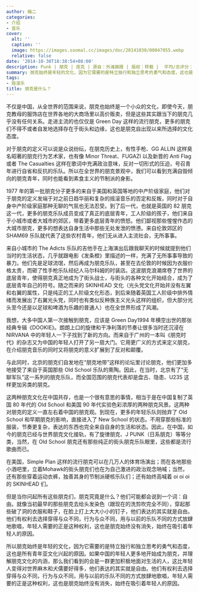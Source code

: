 ```yaml
---
author: 梅二
categories:
- 介绍
- 音乐
cover:
  alt: ''
  caption: ''
  image: https://images.soomal.cc/images/doc/20141030/00047055.webp
  relative: false
date: '2014-10-30T18:38:54+08:00'
description: Punk | 朋克 | 庞克 | 源自：外滩画报 | 版权：转载 |  平均/总评分：06.83/41
summary: 朋克始终是年轻的文化，因为它需要的是特立独行和独立思考的勇气和态度，这也是所有青年亚文化兴起的原因。如果中国的年轻人更多地开始成为朋克，并理解朋克文化的内涵，那么我们看到的会是一群更加积极地面对生活的人，这比年轻人变得对世界麻木和犬儒要好得多，他们表达的其实就是自由……
tags:
- 摇滚乐
title: 朋克是什么？
---
```


不仅是中国，从全世界的范围来说，朋克也始终是一个小众的文化，即使今天，朋克教母的服饰店在世界各地的大商场里以高价贩卖，但是这些其实跟当下的朋克几乎没有任何关系。走进主流的也仅仅是 Green Day 这样的流行朋克，更多的朋克们不得不或者自发地选择存在于街头和边缘，这也是朋克自出现以来所选择的文化态度。

对于朋克的定义可以说是众说纷纭，在朋克历史上，有性手枪、GG ALLIN 这样臭名昭著的朋克行为艺术家，也有像 Minor Threat、FUGAZI 以及新晋的 Anti Flag 或者 The Casualties 这样在歌词中充满政治意味，反对一切形式的压迫，号召青年进行自省和反抗的乐队。所以在全世界的朋克景观中，我们可以看到充满自毁倾向的朋克青年，同时也能看到素食主义的节制派的身影。

1977 年的第一批朋克分子更多的来自于美国和英国等地的中产阶级家庭，他们对于朋克的定义发端于对之前日趋华丽和复杂的摇滚音乐的否定和反叛，同时对于自身中产阶级家庭那种无聊的气氛也无法忍受。到了后一代，也就是英国的 82 朋克这一代，更多的朋克乐队成员变成了真正的底层青年，工人阶级的孩子，他们来自于小城市或者大城市的郊区，带着更多底层青年的愤怒。他们鄙视那些惺惺作态的大城市朋克，更多的想表达自身生活中那些无处发泄的愤懑。来自伦敦郊区的 SHAM69 乐队就代表了这些农村青年，他们无从进入主流社会，无所事事。

来自小城市的 The Adicts 乐队的吉他手在上海演出后跟我聊天的时候就提到他们当时的生活状态，几乎就跟电影《发条橙》里描述的一样，充满了无所事事导致的暴力。他们先是足球流氓，然后再成为朋克乐队，甚至在去伦敦的时候因为衣服价格太贵，而砸了性手枪乐队经纪人马尔科姆的时装店。这波朋克浪潮席卷了世界的底层青年，使得朋克真正地成为了街头战士，与街头的各种文化开始结合，成为了底层青年自己的符号。随之而来的 SKINHEAD 文化（光头党文化开始并没有左翼和右翼的属性，只是纯正的工人阶级文化形态，到后来随着英国工人阶级中排外情绪而发展出了右翼光头党，同时也有类似反种族主义光头这样的组织，但大部分光头至今还是以足球和啤酒为乐趣的普通人）也在全世界形成了风潮。

我想，大多中国人第一次接触到朋克，应该是 Green Day1994 年横空出世的那张经典专辑《DOOKIE》。朗朗上口的旋律和干净利落的节奏让很多当时还沉浸在 NIRVANA 中的年轻人一下子找到了新的方向。而来自于广州的一本叫《朋克时代》的杂志又为中国的年轻人打开了另一扇大门。它用更广义的方式来定义朋克，在介绍朋克音乐的同时又将朋克的意义扩展到了反对和颠覆。

与此同时，北京的朋克们自发地在“朋克地带”这样的论坛里讨论朋克，他们更加多地接受了来自于英国那些 Old School 乐队的熏陶。因此，在当时，北京有了“无聊军队”这一系列的朋克乐队，而全国范围的朋克代表却是盘古、隐患、U235 这样更加另类的朋克。

这两种朋克文化在中国共存，也是一个很有意思的事情，相当于是在中国复制了英国 80 年代的 Old School 和美国 90 年代实验色彩浓厚的两种朋克风景。这两种对朋克的定义一直左右着中国的朋克观。到现在，更多的年轻乐队则抛弃了 Old School 和早期朋克的影响，直接进入了 New School 的状态。不用穿那些标准的服装，节奏更复杂，表达的东西也完全来自自身的生活和状态。因此，在中国，如今的朋克已经与世界朋克文化接轨，有了旋律朋克、J PUNK（日系朋克）等等分类，当然，在 Old School 朋克还有那些纯正的街头朋克乐队眼里，这些都是流行歌曲而已。

在美国，Simple Plan 这样的流行朋克可以在几万人的体育场演出；而在各地那些小酒吧里，立着Mohawk的街头朋克们也在为自己激进的政治观念呐喊；当然，还有那些穿着运动衣裤，独善其身的节制派硬核乐队们；还有始终高喊着 oi oi oi 的 SKINHEAD 们。

但是当你问起所有这些朋克们，朋克究竟是什么？他们可能都会说到一个词：自由。就像当初最早的那些朋克去给头发染色（跟现在的洗剪吹完全不同），穿起那些破了洞的衣服和鞋子，在脸上打上大大小小的钉子，他们表达的其实就是自由。他们有权利去选择穿得与众不同，行为与众不同，用与以前的乐队不同的方式放肆地歌唱，年轻人需要的正是这种权利，这也是朋克始终没有消失，始终在吸引着年轻人的原因。

所以朋克始终是年轻的文化，因为它需要的是特立独行和独立思考的勇气和态度，这也是所有青年亚文化兴起的原因。如果中国的年轻人更多地开始成为朋克，并理解朋克文化的内涵，那么我们看到的会是一群更加积极地面对生活的人，这比年轻人变得对世界麻木和犬儒要好得多，他们表达的其实就是自由。他们有权利去选择穿得与众不同，行为与众不同，用与以前的乐队不同的方式放肆地歌唱，年轻人需要的正是这种权利，这也是朋克始终没有消失，始终在吸引着年轻人的原因。